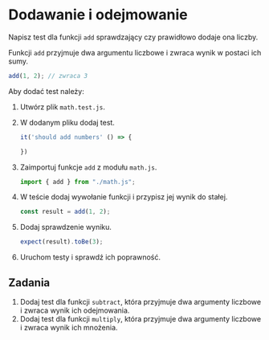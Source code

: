 # Dodawanie i odejmowanie

Napisz test dla funkcji `add` sprawdzający czy prawidłowo dodaje ona liczby.

Funkcji `add` przyjmuje dwa argumentu liczbowe i zwraca wynik w postaci ich sumy.

```js
add(1, 2); // zwraca 3
```

Aby dodać test należy:

1. Utwórz plik `math.test.js`.
2. W dodanym pliku dodaj test.

   ```js
   it('should add numbers' () => {

   })
   ```

3. Zaimportuj funkcje `add` z modułu `math.js`.
   ```js
   import { add } from "./math.js";
   ```
4. W teście dodaj wywołanie funkcji i przypisz jej wynik do stałej.
   ```js
   const result = add(1, 2);
   ```
5. Dodaj sprawdzenie wyniku.
   ```js
   expect(result).toBe(3);
   ```
6. Uruchom testy i sprawdź ich poprawność.

## Zadania

1. Dodaj test dla funkcji `subtract`, która przyjmuje dwa argumenty liczbowe i zwraca wynik ich
   odejmowania.
2. Dodaj test dla funkcji `multiply`, która przyjmuje dwa argumenty liczbowe i zwraca wynik ich
   mnożenia.
